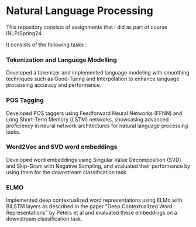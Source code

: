 # Natural Language Processing

This repository consists of assignments that I did as part of course INLP/Spring24.

It consists of the following tasks :

### Tokenization and Language Modelling

Developed a tokenizer and implemented language modeling with smoothing techniques such as Good-Turing and Interpolation to enhance language processing accuracy and performance.

### POS Tagging

Developed POS taggers using Feedforward Neural Networks (FFNN) and Long Short-Term Memory (LSTM) networks, showcasing advanced proficiency in neural network architectures for natural language processing tasks.

### Word2Vec and SVD word embeddings

Developed word embeddings using Singular Value Decomposition (SVD) and Skip-Gram with Negative Sampling, and evaluated their performance by using them for the downstream classification task.

### ELMO

Implemented deep contextualized word representations using ELMo with BiLSTM layers as described in the paper "Deep Contextualized Word Representations" by Peters et al and evaluated these embeddings on a downstream classification task.

